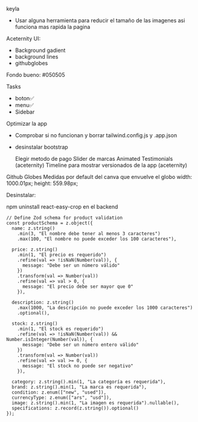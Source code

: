 keyla

- Usar alguna herramienta para reducir el tamaño de las imagenes asi funciona mas rapida la pagina

 Aceternity UI: 
- Background gadient
- background lines
- githubglobes


 Fondo bueno: #050505

 Tasks

 - boton✅
 - menu✅
 - Sidebar

 Optimizar la app 
 - Comprobar si no funcionan y borrar tailwind.config.js y .app.json
 - desinstalar bootstrap


    Elegir metodo de pago
    Slider de marcas
    Animated Testimonials (aceternity)
    Timeline para mostrar versionados de la app (aceternity)


Github Globes
Medidas por default del canva que envuelve el globo
   width: 1000.01px;
   height: 559.98px;

Desinstalar: 

npm uninstall react-easy-crop en el backend




    // Define Zod schema for product validation
    const productSchema = z.object({
      name: z.string()
        .min(3, "El nombre debe tener al menos 3 caracteres")
        .max(100, "El nombre no puede exceder los 100 caracteres"),
      
      price: z.string()
        .min(1, "El precio es requerido")
        .refine(val => !isNaN(Number(val)), {
          message: "Debe ser un número válido"
        })
        .transform(val => Number(val))
        .refine(val => val > 0, {
          message: "El precio debe ser mayor que 0"
        }),
      
      description: z.string()
        .max(1000, "La descripción no puede exceder los 1000 caracteres")
        .optional(),
      
      stock: z.string()
        .min(1, "El stock es requerido")
        .refine(val => !isNaN(Number(val)) && Number.isInteger(Number(val)), {
          message: "Debe ser un número entero válido"
        })
        .transform(val => Number(val))
        .refine(val => val >= 0, {
          message: "El stock no puede ser negativo"
        }),
      
      category: z.string().min(1, "La categoría es requerida"),
      brand: z.string().min(1, "La marca es requerida"),
      condition: z.enum(["new", "used"]),
      currencyType: z.enum(["ars", "usd"]),
      image: z.string().min(1, "La imagen es requerida").nullable(),
      specifications: z.record(z.string()).optional()
    });